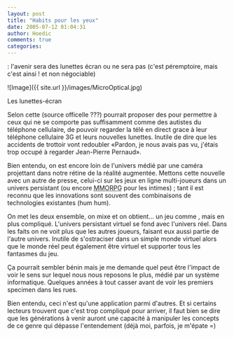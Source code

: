 ```yaml
---
layout: post
title: "Habits pour les yeux"
date: 2005-07-12 01:04:31
author: Hoedic
comments: true
categories: 
---
```



 : l'avenir sera des lunettes écran ou ne sera pas (c'est péremptoire, mais c'est ainsi ! et non négociable)

![Image]({{ site.url }}/images/MicroOptical.jpg)
<div class="photoattrib">Les lunettes-écran</div>



Selon cette  (source officelle ???)  pourrait proposer des  pour permettre à ceux qui ne se comporte pas suffisamment comme des autistes du téléphone cellulaire, de pouvoir regarder la télé en direct grace à leur téléphone cellulaire 3G et leurs nouvelles lunettes. Inutile de dire que les accidents de trottoir vont redoubler «Pardon, je nous avais pas vu, j'étais trop occupé à regarder Jean-Pierre Pernaud».

Bien entendu, on est encore loin de l'univers médié par une caméra projettant dans notre rétine de la réalité augmentée. Mettons cette nouvelle avec un autre  de presse, celui-ci sur les jeux en ligne multi-joueurs dans un univers persistant  (ou encore <acronym title="Massively multiplayer role-playing games">MMORPG</acronym> pour les intimes) ; tant il est reconnu que les innovations sont souvent des combinaisons de technologies existantes (hum hum).

On met les deux ensemble, on mixe et on obtient... un jeu comme , mais en plus compliqué. L'univers persistant virtuel se fond avec l'univers réel. Dans les faits on ne voit plus que les autres joueurs, faisant eux aussi partie de l'autre univers. Inutile de s'ostraciser dans un simple monde virtuel alors que le monde réel peut également être virtuel et supporter tous les fantasmes du jeu.

Ça pourrait sembler bénin mais je me demande quel peut être l'impact de voir le sens sur lequel nous nous reposons le plus, médié par un système informatique. Quelques années à tout casser avant de voir les premiers specimen dans les rues.

Bien entendu, ceci n'est qu'une application parmi d'autres. Et si certains lecteurs trouvent que c'est trop compliqué pour arriver, il faut bien se dire que les générations à venir auront une capacité à manipuler les concepts de ce genre qui dépasse l'entendement (déjà moi, parfois, je m'épate =)
